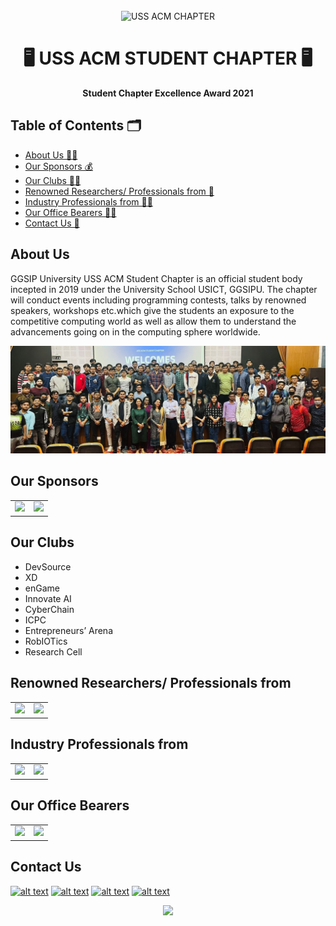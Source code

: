 <div align="center">
  <br>
  <img alt="USS ACM CHAPTER" src="https://usict.acm.org/assets/images/acm1.png" height = "200px">
  <h1>🖥️ USS ACM STUDENT CHAPTER 🖥️</h1>
  <strong>Student Chapter Excellence Award 2021</strong>
</div>

## Table of Contents 🗂️
- [About Us 🧑‍💼](#about-us)
- [Our Sponsors 💰](#our-sponsors)
- [Our Clubs 🤾‍♀️](#our-clubs)
- [Renowned Researchers/ Professionals from 🏫](#renowned-researchers--professionals-from)
- [Industry Professionals from 👩‍💻](#industry-professionals-from)
- [Our Office Bearers 🧑‍💼](#our-office-bearers)
- [Contact Us 📱](#contact-us)

## About Us
GGSIP University USS ACM Student Chapter is an official student body incepted in 2019 under the University School USICT, GGSIPU. The chapter will conduct events including programming contests, talks by renowned speakers, workshops etc.which give the students an exposure to the competitive computing world as well as allow them to understand the advancements going on in the computing sphere worldwide.

<img src = "https://github.com/jd-Kdcgc/Readme-competition/blob/main/carousel-img-2.jpeg">

## Our Sponsors 
<table>
  <tr>
    <td>
     <img src = "https://qph.cf2.quoracdn.net/main-qimg-93b60fd5cf9888c96a1e02622806d561" height = "100px">
     </td>
     <td>
     <img src = "https://i.pinimg.com/originals/ee/20/74/ee2074960cfd0aca019fea0bbc3889de.png" height = "100px">
     </td>
   </tr>
 </table>
 
 ## Our Clubs
 - DevSource
 - XD
 - enGame
 - Innovate AI
 - CyberChain
 - ICPC
 - Entrepreneurs’ Arena
 - RobIOTics
 - Research Cell
 
 ## Renowned Researchers/ Professionals from
 <table>
  <tr>
    <td>
     <img src = "https://pbs.twimg.com/profile_images/908031240439136257/PirFgcVZ_400x400.jpg" height = "100px">
     </td>
     <td>
     <img src = "https://www.iiitd.ac.in/sites/default/files/images/logo/style1colormid.png" height = "100px">
     </td>
   </tr>
 </table>
 
 ## Industry Professionals from 
  <table>
  <tr>
    <td>
     <img src = "https://i.pinimg.com/originals/01/ca/da/01cada77a0a7d326d85b7969fe26a728.jpg" height = "100px">
     </td>
     <td>
     <img src = "https://www.top-employers.com/contentassets/ed7e1b2cb1fd40cab269b2f1839ce5ce/oid00d200000000wi7ids0683y00000jvywbda3y000000iazmsgikkcyh5cad4etln20g6hz3b1gdurj453kqqoqlxgaaspdffalse3?format=jpeg&bgcolor=white&quality=75&height=75" height = "100px">
     </td>
   </tr>
 </table>
 
 ## Our Office Bearers 
 <table>
  <tr>
    <td>
     <img src = "https://usict.acm.org/assets/images/team/harshGoyal.png" height = "100px">
     </td>
     <td>
     <img src = "https://usict.acm.org/assets/images/team/anurag.jpg" height = "100px">
     </td>
   </tr>
 </table>
 
 ## Contact Us 
 [![alt text][1.1]][1]
[![alt text][2.1]][2]
[![alt text][3.1]][3]
[![alt text][4.1]][4]

[1.1]: http://i.imgur.com/tXSoThF.png 
[2.1]: http://i.imgur.com/P3YfQoD.png 
[3.1]: http://i.imgur.com/yCsTjba.png 
[4.1]: http://i.imgur.com/YckIOms.png 

[1]: https://twitter.com/acmusict
[2]: https://www.facebook.com/acmusict/
[3]: https://plus.google.com/+CarlSednaoui
[4]: http://carlsed.tumblr.com
 
 <div align = "center">
 <img src = "https://usict.acm.org/assets/images/outstanding-website.png">
 </div>
